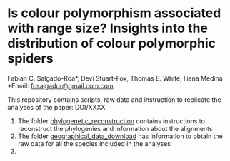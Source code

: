 # Is colour polymorphism associated with range size? Insights into the distribution of colour polymorphic spiders 

Fabian C. Salgado-Roa*, Devi Stuart-Fox, Thomas E. White, Iliana Medina
*Email: fcsalgador@gmail.com.com

This repository contains scripts, raw data and instruction to replicate the analyses of the paper: DOI/XXXX

1. The folder [phylogenetic_reconstruction](https://github.com/fcsalgado/polymorphism_spider_rangesize/tree/main/phylogenetic_reconstruction) contains instructions to reconstruct the phylogenies and information about the alignments
2. The folder [geographical_data_download](https://github.com/fcsalgado/polymorphism_spider_rangesize/tree/main/geographical_data_download) has information to obtain the raw data for all the species included in the analyses
3. 
